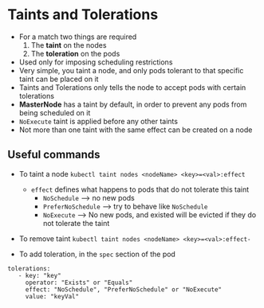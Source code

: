Taints and Tolerations
======================
- For a match two things are required
   1. The **taint** on the nodes
   2. The **toleration** on the pods
- Used only for imposing scheduling restrictions
- Very simple, you taint a node, and only pods tolerant to that specific taint can be placed on it
- Taints and Tolerations only tells the node to accept pods with certain tolerations
- **MasterNode** has a taint by default, in order to prevent any pods from being scheduled on it
- `NoExecute` taint is applied before any other taints
- Not more than one taint with the same effect can be created on a node

## Useful commands
- To taint a node `kubectl taint nodes <nodeName> <key>=<val>:effect`
   - `effect` defines what happens to pods that do not tolerate this taint
      - `NoSchedule` --> no new pods
      - `PreferNoSchedule` --> try to behave like `NoSchedule`
      - `NoExecute` --> No new pods, and existed will be evicted if they do not tolerate the taint
- To remove taint `kubectl taint nodes <nodeName> <key>=<val>:effect-`

- To add toleration, in the `spec` section of the pod
```
tolerations:
   - key: "key"
     operator: "Exists" or "Equals"
     effect: "NoSchedule", "PreferNoSchedule" or "NoExecute"
     value: "keyVal"
```
